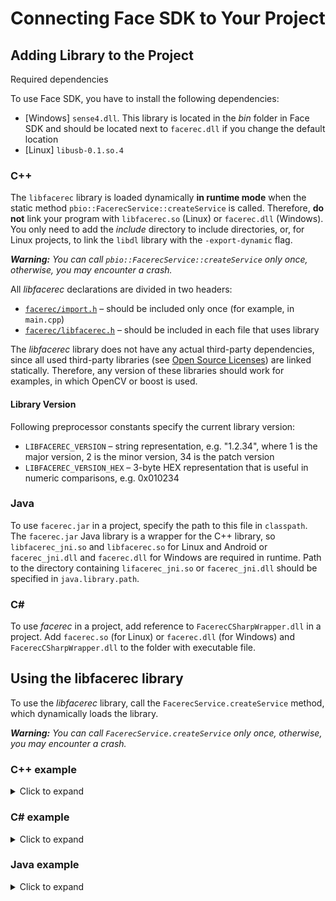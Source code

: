 # Connecting Face SDK to Your Project 

## Adding Library to the Project

Required dependencies

To use Face SDK, you have to install the following dependencies:

* [Windows] `sense4.dll`. This library is located in the *bin* folder in Face SDK and should be located next to `facerec.dll` if you change the default location
* [Linux] `libusb-0.1.so.4`

### C++ 

The `libfacerec` library is loaded dynamically **in runtime mode** when the static method `pbio::FacerecService::createService` is called. Therefore, **do not** link your program with `libfacerec.so` (Linux) or `facerec.dll` (Windows). You only need to add the *include* directory to include directories, or, for Linux projects, to link the `libdl` library with the `-export-dynamic` flag.

_**Warning:** You can call `pbio::FacerecService::createService` only once, otherwise, you may encounter a crash._

All *libfacerec* declarations are divided in two headers:

* [`facerec/import.h`](../../include/facerec/import.h) – should be included only once (for example, in `main.cpp`)
* [`facerec/libfacerec.h`](../../include/facerec/libfacerec.h) – should be included in each file that uses library

The *libfacerec* library does not have any actual third-party dependencies, since all used third-party libraries (see [Open Source Licenses](../open_source_licenses)) are linked statically. Therefore, any version of these libraries should work for examples, in which OpenCV or boost is used.

#### Library Version

Following preprocessor constants specify the current library version:

* `LIBFACEREC_VERSION` – string representation, e.g. "1.2.34", where 1 is the major version, 2 is the minor version, 34 is the patch version
* `LIBFACEREC_VERSION_HEX` – 3-byte HEX representation that is useful in numeric comparisons, e.g. 0x010234

### Java

To use `facerec.jar` in a project, specify the path to this file in `classpath`. The `facerec.jar` Java library is a wrapper for the C++ library, so `libfacerec_jni.so` and `libfacerec.so` for Linux and Android or `facerec_jni.dll` and `facerec.dll` for Windows are required in runtime. Path to the directory containing `lifacerec_jni.so` or `facerec_jni.dll` should be specified in `java.library.path`.

### C#

To use *facerec* in a project, add reference to `FacerecCSharpWrapper.dll` in a project. Add `facerec.so` (for Linux) or `facerec.dll` (for Windows) and `FacerecCSharpWrapper.dll` to the folder with executable file.

## Using the libfacerec library 

To use the *libfacerec* library, call the `FacerecService.createService` method, which dynamically loads the library.

_**Warning:** You can call `FacerecService.createService` only once, otherwise, you may encounter a crash._

### C++ example
<details>
  <summary>Click to expand</summary>

```cpp
#include <iostream>
#include <exception>
#include <facerec/import.h>
#include <facerec/libfacerec.h>
int main (int argc, char** argv)
{
    try
    {
        pbio::FacerecService::Ptr service;
#ifdef _WIN32
        service = pbio::FacerecService::createService("../bin/facerec.dll", "../conf/facerec/");
#else
        service = pbio::FacerecService::createService("../lib/libfacerec.so", "../conf/facerec/");
#endif
        const pbio::Recognizer::Ptr recognizer = service->createRecognizer("method7v7_recognizer.xml");
        pbio::FacerecService::Config capturer_config("common_capturer4_fda.xml");
        capturer_config.overrideParameter("min_size", 200);
        pbio::Capturer::Ptr capturer = service->createCapturer(capturer_config);
        // ...
    }
    catch(const pbio::Error &e)
    {
        std::cerr << "facerec exception catched: '" << e.what() << "' code: " << std::hex << e.code() << std::endl;
    }
    catch(const std::exception &e)
    {
        std::cerr << "exception catched: '" << e.what() << "'" << std::endl;
    }
}
```
</details>

### C# example
<details>
  <summary>Click to expand</summary>

```cs
using System;
using VDT.FaceRecognition.SDK;
namespace Example
{
    public class Example
    {
        public static void Main(string []args)
        {
            try
            {
                String faceSDKRootDir = "/path/to/face_sdk";
                FacerecService service = FacerecService.createService(faceSDKRootDir + "/conf/facerec", "");
                Recognizer recognizer = service.createRecognizer("method7v7_recognizer.xml", true, true, false);
                FacerecService.Config capturerConfig = new FacerecService.Config("common_capturer4_fda.xml");
                capturerConfig.overrideParameter("min_size", 200);
                Capturer capturer = service.createCapturer(capturerConfig);
                
                // ...
            }
            catch (Error e)
            {
                Console.WriteLine(e.Message);
            }
            catch (Exception e)
            {
                Console.WriteLine(e.Message);
            }
        }
    }
}
```
</details>

### Java example
<details>
  <summary>Click to expand</summary>
  
```java
package example;
import java.lang.String;
import java.lang.Exception;
import com.vdt.face_recognition.sdk.FacerecService;
import com.vdt.face_recognition.sdk.Recognizer;
import com.vdt.face_recognition.sdk.Capturer;
import com.vdt.face_recognition.sdk.SDKException;
public class Example
{
    public static void main(String []args)
    {
        try
        {
            final String faceSDKRootDir = "/path/to/face_sdk";
            final FacerecService service = FacerecService.createService(faceSDKRootDir + "/lib/libfacerec.so", faceSDKRootDir + "/conf/facerec", "");
            final Recognizer recognizer = service.createRecognizer("method7v7_recognizer.xml", true, true, false);
            FacerecService.Config capturerConfig = service.new Config("common_capturer4_fda.xml");
            capturerConfig.overrideParameter("min_size", 200);
            final Capturer capturer = service.createCapturer(capturerConfig);
            
            // ...
        }
        catch (SDKException e)
        {
            System.out.println(e.getMessage());
        }
        catch (Exception e)
        {
            System.out.println(e.getMessage());
        }
    }
}
```
</details>
